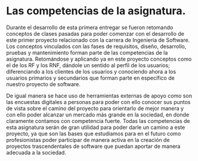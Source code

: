 # Las competencias de la asignatura.
Durante el desarrollo de esta primera entregar se fueron retomando conceptos de clases pasadas para poder comenzar con el desarrollo de este primer proyecto relacionado con la carrera de Ingeniería de Software.
Los conceptos vinculados con las fases de requisitos, diseño, desarrollo, pruebas y mantenimiento forman parte de las competencias de la asignatura. Retomándose y aplicando ya en este proyecto conceptos como el de los RF y los RNF, dándole un sentido al perfil de los usuarios; diferenciando a los clientes de los usuarios y conociendo ahora a los usuarios primarios y secundarios que forman parte en específico de nuestro proyecto de software.

De igual manera se hace uso de herramientas externas de apoyo como son las encuestas digitales a personas para poder con ello conocer sus puntos de vista sobre el camino del proyecto para orientarlo de mejor manera y con ello poder alcanzar un mercado más grande en la sociedad, en donde claramente contamos con competencia fuerte.
Todas las competencias de esta asignatura serán de gran utilidad para poder darle un camino a este proyecto, ya que son las bases que estudiamos para en el futuro como profesionistas poder participar de manera activa en la creación de proyectos trascendentales de software que puedan aportar de manera adecuada a la sociedad.
